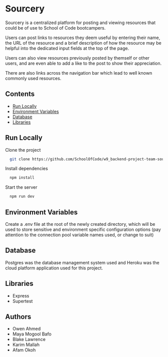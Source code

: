 
# Sourcery

Sourcery is a centralized platform for posting and viewing resources that could be of use to School of Code bootcampers.

Users can post links to resources they deem useful by entering their name, the URL of the resource and a brief description of how the resource may be helpful into the dedicated input fields at the top of the page. 

Users can also view resources previously posted by themself or other users, and are even able to add a like to the post to show their appreciation.

There are also links across the navigation bar which lead to well known commonly used resources.


## Contents

 - [Run Locally](#run-locally)
 - [Environment Variables](#environment-variables)
 - [Database](#database)
 - [Libraries](#libraries)

## Run Locally

Clone the project

```bash
  git clone https://github.com/SchoolOfCode/w9_backend-project-team-sourcery.git
```

Install dependencies

```bash
  npm install
```

Start the server

```bash
  npm run dev
```


## Environment Variables

Create a .env file at the root of the newly created directory, which will be used to store sensitive and environment specific configuration options (pay attention to the connection pool variable names used, or change to suit)
## Database

Postgres was the  database management system used and Heroku was the cloud platform application used for this project.


## Libraries
- Express
- Supertest
## Authors

- Owen Ahmed
- Maya Mogool Bafo
- Blake Lawrence
- Karim Mallah
- Afam Okoh

